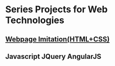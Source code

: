 # Series Projects for Web Technologies

## [Webpage Imitation(HTML+CSS)](_1_webpage_imiatation)

## Javascript JQuery AngularJS